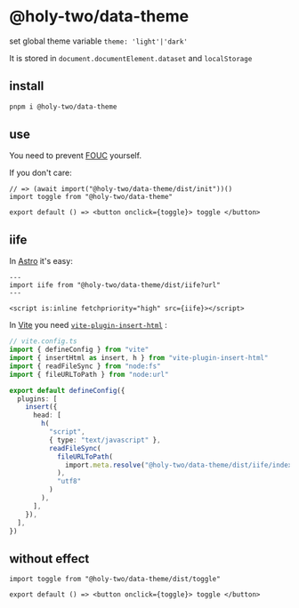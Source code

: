# @holy-two/data-theme

set global theme variable `theme: 'light'|'dark'`

It is stored in `document.documentElement.dataset` and `localStorage`

## install

```bash
pnpm i @holy-two/data-theme
```

## use

You need to prevent [FOUC](https://en.wikipedia.org/wiki/Flash_of_unstyled_content) yourself.

If you don't care:

```tsx
// => (await import("@holy-two/data-theme/dist/init"))()
import toggle from "@holy-two/data-theme"

export default () => <button onclick={toggle}> toggle </button>
```

## iife

In [Astro](https://astro.build/) it's easy:

```astro
---
import iife from "@holy-two/data-theme/dist/iife?url"
---

<script is:inline fetchpriority="high" src={iife}></script>
```

In [Vite](https://vite.dev/) you need [`vite-plugin-insert-html`](https://github.com/NotWoods/vite-plugin-insert-html) :

```ts
// vite.config.ts
import { defineConfig } from "vite"
import { insertHtml as insert, h } from "vite-plugin-insert-html"
import { readFileSync } from "node:fs"
import { fileURLToPath } from "node:url"

export default defineConfig({
  plugins: [
    insert({
      head: [
        h(
          "script",
          { type: "text/javascript" },
          readFileSync(
            fileURLToPath(
              import.meta.resolve("@holy-two/data-theme/dist/iife/index.js")
            ),
            "utf8"
          )
        ),
      ],
    }),
  ],
})
```

## without effect

```tsx
import toggle from "@holy-two/data-theme/dist/toggle"

export default () => <button onclick={toggle}> toggle </button>
```
